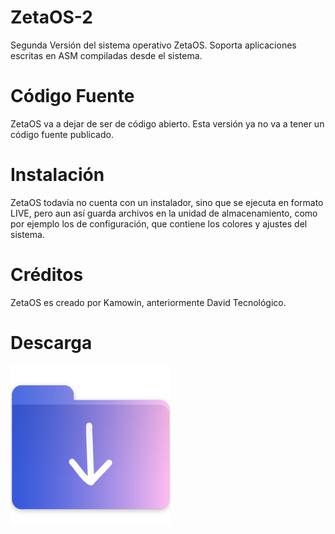 # ZetaOS-2
Segunda Versión del sistema operativo ZetaOS. Soporta aplicaciones escritas en ASM compiladas desde el sistema.
# Código Fuente
ZetaOS va a dejar de ser de código abierto. Esta versión ya no va a tener un código fuente publicado.
# Instalación
ZetaOS todavía no cuenta con un instalador, sino que se ejecuta en formato LIVE, pero aun así guarda archivos en la unidad de almacenamiento, como por ejemplo los de configuración, que contiene los colores y ajustes del sistema.
# Créditos
ZetaOS es creado por Kamowin, anteriormente David Tecnológico. 
# Descarga

[![](https://github.com/ZetaOSOfficial/ZetaOS-2/blob/main/downloadfolder_99367.png)](https://drive.google.com/u/0/uc?id=1vyXlDiTCgY7nqkQZgENH_SUZogbEn92M&export=download)
